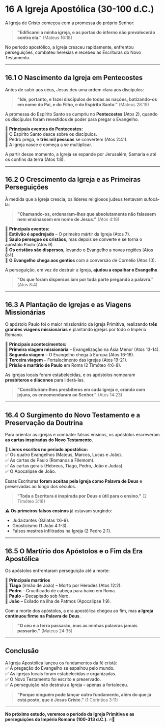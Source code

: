 # **16 A Igreja Apostólica (30-100 d.C.)**  

A Igreja de Cristo começou com a promessa do próprio Senhor:  

> **"Edificarei a minha igreja, e as portas do inferno não prevalecerão contra ela."** (Mateus 16:18)  

No período apostólico, a Igreja cresceu rapidamente, enfrentou perseguições, combateu heresias e recebeu as Escrituras do Novo Testamento.  

---

## **16.1 O Nascimento da Igreja em Pentecostes**  

Antes de subir aos céus, Jesus deu uma ordem clara aos discípulos:  

> **"Ide, portanto, e fazei discípulos de todas as nações, batizando-os em nome do Pai, e do Filho, e do Espírito Santo."** (Mateus 28:19)  

A promessa do Espírito Santo se cumpriu no **Pentecostes** (Atos 2), quando os discípulos foram revestidos de poder para pregar o Evangelho.  

📜 **Principais eventos do Pentecostes:**  
🔹 O Espírito Santo desce sobre os discípulos.  
🔹 Pedro prega, e **três mil pessoas** se convertem (Atos 2:41).  
🔹 A Igreja nasce e começa a se multiplicar.  

A partir desse momento, a Igreja se expande por Jerusalém, Samaria e até os confins da terra (Atos 1:8).  

---

## **16.2 O Crescimento da Igreja e as Primeiras Perseguições**  

À medida que a Igreja crescia, os líderes religiosos judeus tentavam sufocá-la:  

> **"Chamando-os, ordenaram-lhes que absolutamente não falassem nem ensinassem em nome de Jesus."** (Atos 4:18)  

📜 **Principais eventos:**  
🔹 **Estêvão é apedrejado** – O primeiro mártir da Igreja (Atos 7).  
🔹 **Saulo persegue os cristãos**, mas depois se converte e se torna o apóstolo Paulo (Atos 9).  
🔹 **Os cristãos são dispersos**, levando o Evangelho a novas regiões (Atos 8:4).  
🔹 **O Evangelho chega aos gentios** com a conversão de Cornélio (Atos 10).  

A perseguição, em vez de destruir a Igreja, **ajudou a espalhar o Evangelho**.  

> **"Os que foram dispersos iam por toda parte pregando a palavra."** (Atos 8:4)  

---

## **16.3 A Plantação de Igrejas e as Viagens Missionárias**  

O apóstolo Paulo foi o maior missionário da Igreja Primitiva, realizando **três grandes viagens missionárias** e plantando igrejas por todo o Império Romano.  

📜 **Principais acontecimentos:**  
🔹 **Primeira viagem missionária** – Evangelização na Ásia Menor (Atos 13-14).  
🔹 **Segunda viagem** – O Evangelho chega à Europa (Atos 16-18).  
🔹 **Terceira viagem** – Fortalecimento das igrejas (Atos 19-21).  
🔹 **Prisão e martírio de Paulo** em Roma (2 Timóteo 4:6-8).  

As igrejas locais foram estabelecidas, e os apóstolos nomearam **presbíteros e diáconos** para liderá-las.  

> **"Constituíram-lhes presbíteros em cada igreja e, orando com jejuns, os encomendaram ao Senhor."** (Atos 14:23)  

---

## **16.4 O Surgimento do Novo Testamento e a Preservação da Doutrina**  

Para orientar as igrejas e combater falsos ensinos, os apóstolos escreveram **as cartas inspiradas do Novo Testamento**.  

📜 **Livros escritos no período apostólico:**  
✅ Os quatro Evangelhos (Mateus, Marcos, Lucas e João).  
✅ As cartas de Paulo (Romanos a Filemom).  
✅ As cartas gerais (Hebreus, Tiago, Pedro, João e Judas).  
✅ O Apocalipse de João.  

Essas Escrituras **foram aceitas pela Igreja como Palavra de Deus** e preservadas ao longo dos séculos.  

> **"Toda a Escritura é inspirada por Deus e útil para o ensino."** (2 Timóteo 3:16)  

⚠️ **Os primeiros falsos ensinos** já estavam surgindo:  
- Judaizantes (Gálatas 1:6-9).  
- Gnosticismo (1 João 4:1-3).  
- Falsos mestres infiltrados na Igreja (2 Pedro 2:1).  

---

## **16.5 O Martírio dos Apóstolos e o Fim da Era Apostólica**  

Os apóstolos enfrentaram perseguição até a morte:  

📜 **Principais martírios**  
🔹 **Tiago** (irmão de João) – Morto por Herodes (Atos 12:2).  
🔹 **Pedro** – Crucificado de cabeça para baixo em Roma.  
🔹 **Paulo** – Decapitado sob Nero.  
🔹 **João** – Exilado na ilha de Patmos (Apocalipse 1:9).  

Com a morte dos apóstolos, a era apostólica chegou ao fim, mas **a Igreja continuou firme na Palavra de Deus**.  

> **"O céu e a terra passarão, mas as minhas palavras jamais passarão."** (Mateus 24:35)  

---

## **Conclusão**  

A Igreja Apostólica lançou os fundamentos da fé cristã:  
✅ A pregação do Evangelho se espalhou pelo mundo.  
✅ As igrejas locais foram estabelecidas e organizadas.  
✅ O Novo Testamento foi escrito e preservado.  
✅ A perseguição não destruiu a Igreja – apenas a fortaleceu.  

> **"Porque ninguém pode lançar outro fundamento, além do que já está posto, que é Jesus Cristo."** (1 Coríntios 3:11)  

---

**No próximo estudo, veremos o período da Igreja Primitiva e as perseguições do Império Romano (100-313 d.C.).** 🔥📖  
